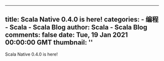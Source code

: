 
---
title: Scala Native 0.4.0 is here!
categories: 
    - 编程
    - Scala - Scala Blog
author: Scala - Scala Blog
comments: false
date: Tue, 19 Jan 2021 00:00:00 GMT
thumbnail: ''
---

<div>   
Scala Native 0.4.0 is here!  
</div>
            